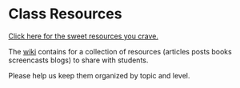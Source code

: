 Class Resources
===============

[Click here for the sweet resources you crave.](https://github.com/ga-instructors/resources/wiki)

The [wiki](https://github.com/ga-instructors/resources/wiki) contains for a collection of resources (articles posts books screencasts blogs) to share with students.

Please help us keep them organized by topic and level.
